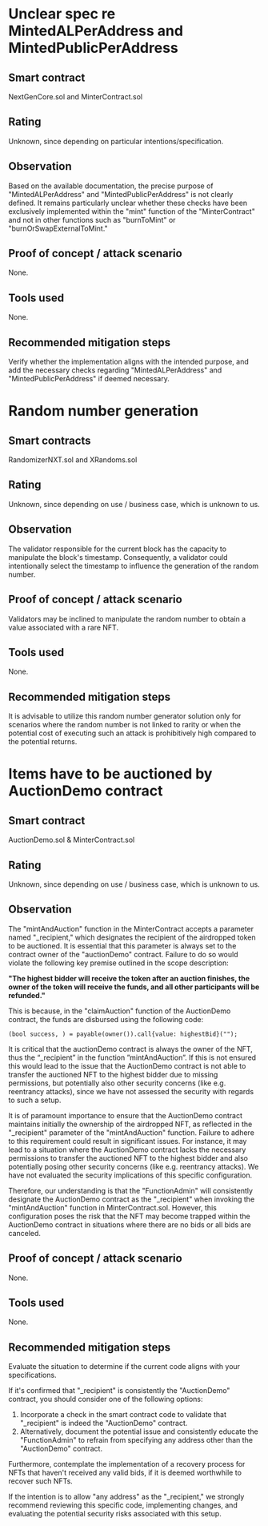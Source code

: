 # Unclear spec re MintedALPerAddress and MintedPublicPerAddress 

## Smart contract
NextGenCore.sol and MinterContract.sol

## Rating
Unknown, since depending on particular intentions/specification.

## Observation
Based on the available documentation, the precise purpose of "MintedALPerAddress" and "MintedPublicPerAddress" is not clearly defined. It remains particularly unclear whether these checks have been exclusively implemented within the "mint" function of the "MinterContract" and not in other functions such as "burnToMint" or "burnOrSwapExternalToMint."

## Proof of concept / attack scenario  
None.

## Tools used
None.

## Recommended mitigation steps
Verify whether the implementation aligns with the intended purpose, and add the necessary checks regarding "MintedALPerAddress" and "MintedPublicPerAddress" if deemed necessary.

# Random number generation
## Smart contracts
RandomizerNXT.sol and XRandoms.sol

## Rating
Unknown, since depending on use / business case, which is unknown to us.

## Observation
The validator responsible for the current block has the capacity to manipulate the block's timestamp. Consequently, a validator could intentionally select the timestamp to influence the generation of the random number.

## Proof of concept / attack scenario  
Validators may be inclined to manipulate the random number to obtain a value associated with a rare NFT.
 
## Tools used
None.

## Recommended mitigation steps
It is advisable to utilize this random number generator solution only for scenarios where the random number is not linked to rarity or when the potential cost of executing such an attack is prohibitively high compared to the potential returns.

# Items have to be auctioned by AuctionDemo contract
## Smart contract
AuctionDemo.sol & MinterContract.sol

## Rating
Unknown, since depending on use / business case, which is unknown to us.

## Observation
The "mintAndAuction" function in the MinterContract accepts a parameter named "_recipient," which designates the recipient of the airdropped token to be auctioned. It is essential that this parameter is always set to the contract owner of the "auctionDemo" contract. Failure to do so would violate the following key premise outlined in the scope description:

**"The highest bidder will receive the token after an auction finishes, the owner of the token will receive the funds, and all other participants will be refunded."**

This is because, in the "claimAuction" function of the AuctionDemo contract, the funds are disbursed using the following code:

`(bool success, ) = payable(owner()).call{value: highestBid}("");`

It is critical that the auctionDemo contract is always the owner of the NFT, thus the “_recipient” in the function ”mintAndAuction”. If this is not ensured this would lead to the issue that the AuctionDemo contract is not able to transfer the auctioned NFT to the highest bidder due to missing permissions, but potentially also other security concerns (like e.g. reentrancy attacks), since we have not assessed the security with regards to such a setup.

It is of paramount importance to ensure that the AuctionDemo contract maintains initially the ownership of the airdropped NFT, as reflected in the "_recipient" parameter of the "mintAndAuction" function. Failure to adhere to this requirement could result in significant issues. For instance, it may lead to a situation where the AuctionDemo contract lacks the necessary permissions to transfer the auctioned NFT to the highest bidder and also potentially posing other security concerns (like e.g. reentrancy attacks). We have not evaluated the security implications of this specific configuration.

Therefore, our understanding is that the "FunctionAdmin" will consistently designate the AuctionDemo contract as the "_recipient" when invoking the "mintAndAuction" function in MinterContract.sol. However, this configuration poses the risk that the NFT may become trapped within the AuctionDemo contract in situations where there are no bids or all bids are canceled.

## Proof of concept / attack scenario  
None.

## Tools used
None.

## Recommended mitigation steps
Evaluate the situation to determine if the current code aligns with your specifications.

If it's confirmed that "_recipient" is consistently the "AuctionDemo" contract, you should consider one of the following options:
1) Incorporate a check in the smart contract code to validate that "_recipient" is indeed the "AuctionDemo" contract.
2) Alternatively, document the potential issue and consistently educate the "FunctionAdmin" to refrain from specifying any address other than the "AuctionDemo" contract.

Furthermore, contemplate the implementation of a recovery process for NFTs that haven't received any valid bids, if it is deemed worthwhile to recover such NFTs.

If the intention is to allow "any address" as the "_recipient," we strongly recommend reviewing this specific code, implementing changes, and evaluating the potential security risks associated with this setup.
